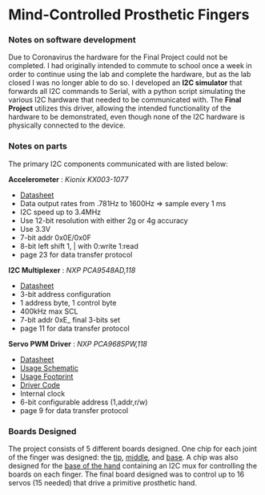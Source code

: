 
# Mind-Controlled Prosthetic Fingers

### Notes on software development

Due to Coronavirus the hardware for the Final Project could not be completed.  I had originally intended to commute to school once a week in order to continue using the lab and complete the hardware, but as the lab closed I was no longer able to do so.  I developed an **I2C simulator** that forwards all I2C commands to Serial, with a python script simulating the various I2C hardware that needed to be communicated with.  The **Final Project** utilizes this driver, allowing the intended functionality of the hardware to be demonstrated, even though none of the I2C hardware is physically connected to the device.

### Notes on parts

The primary I2C components communicated with are listed below:

**Accelerometer** : *Kionix KX003-1077*
 - [Datasheet](http://kionixfs.kionix.com/en/datasheet/KX003-1077-Specifications-Rev-2.0.pdf)
 - Data output rates from .781Hz to 1600Hz => sample every 1 ms
 - I2C speed up to 3.4MHz
 - Use 12-bit resolution with either 2g or 4g accuracy
 - Use 3.3V
 - 7-bit addr 0x0E/0x0F
 - 8-bit left shift 1, | with 0:write 1:read
 - page 23 for data transfer protocol

**I2C Multiplexer** : *NXP PCA9548AD,118*
 - [Datasheet](https://www.nxp.com/docs/en/data-sheet/PCA9548A.pdf)
 - 3-bit address configuration
 - 1 address byte, 1 control byte
 - 400kHz max SCL
 - 7-bit addr 0xE_ final 3-bits set
 - page 11 for data transfer protocol

**Servo PWM Driver** : *NXP PCA9685PW,118*
 - [Datasheet](https://www.nxp.com/docs/en/data-sheet/PCA9685.pdf)
 - [Usage Schematic](https://cdn-learn.adafruit.com/assets/assets/000/036/269/original/adafruit_products_schem.png?1475858980)
 - [Usage Footprint](https://cdn-learn.adafruit.com/assets/assets/000/036/270/original/adafruit_products_fabprint.png?1475859206)
 - [Driver Code](https://github.com/adafruit/Adafruit-PWM-Servo-Driver-Library)
 - Internal clock
 - 6-bit configurable address (1,addr,r/w)
 - page 9 for data transfer protocol


### Boards Designed

The project consists of 5 different boards designed.  One chip for each joint of the finger was designed: the [tip](Hardware/FingerTip), [middle](Hardware/FingerMiddle), and [base](Hardware/FingerBase).  A chip was also designed for the [base of the hand](Hardware/HandChip) containing an I2C mux for controlling the boards on each finger.  The final board designed was to control up to 16 servos (15 needed) that drive a primitive prosthetic hand.
